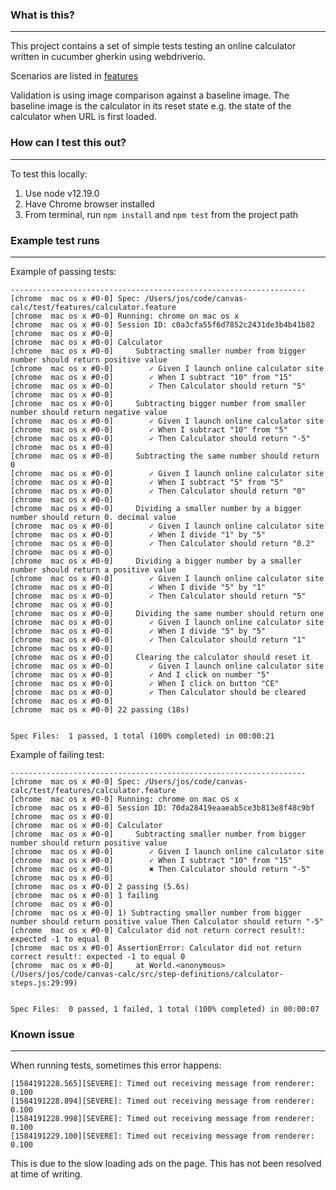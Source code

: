 ### What is this?
-----------------
This project contains a set of simple tests testing an online calculator written in cucumber gherkin using webdriverio. 

Scenarios are listed in [features](test/features/calculator.feature)

Validation is using image comparison against a baseline image. The baseline image is the calculator in its reset state e.g. the state of the calculator when URL is first loaded.

### How can I test this out?
-----------------------------
To test this locally:
1. Use node v12.19.0
2. Have Chrome browser installed
3. From terminal, run `npm install` and `npm test` from the project path

### Example test runs
----------------------
Example of passing tests:
```
------------------------------------------------------------------
[chrome  mac os x #0-0] Spec: /Users/jos/code/canvas-calc/test/features/calculator.feature
[chrome  mac os x #0-0] Running: chrome on mac os x
[chrome  mac os x #0-0] Session ID: c0a3cfa55f6d7852c2431de3b4b41b82
[chrome  mac os x #0-0]
[chrome  mac os x #0-0] Calculator
[chrome  mac os x #0-0]     Subtracting smaller number from bigger number should return positive value
[chrome  mac os x #0-0]        ✓ Given I launch online calculator site
[chrome  mac os x #0-0]        ✓ When I subtract "10" from "15"
[chrome  mac os x #0-0]        ✓ Then Calculator should return "5"
[chrome  mac os x #0-0]
[chrome  mac os x #0-0]     Subtracting bigger number from smaller number should return negative value
[chrome  mac os x #0-0]        ✓ Given I launch online calculator site
[chrome  mac os x #0-0]        ✓ When I subtract "10" from "5"
[chrome  mac os x #0-0]        ✓ Then Calculator should return "-5"
[chrome  mac os x #0-0]
[chrome  mac os x #0-0]     Subtracting the same number should return 0
[chrome  mac os x #0-0]        ✓ Given I launch online calculator site
[chrome  mac os x #0-0]        ✓ When I subtract "5" from "5"
[chrome  mac os x #0-0]        ✓ Then Calculator should return "0"
[chrome  mac os x #0-0]
[chrome  mac os x #0-0]     Dividing a smaller number by a bigger number should return 0. decimal value
[chrome  mac os x #0-0]        ✓ Given I launch online calculator site
[chrome  mac os x #0-0]        ✓ When I divide "1" by "5"
[chrome  mac os x #0-0]        ✓ Then Calculator should return "0.2"
[chrome  mac os x #0-0]
[chrome  mac os x #0-0]     Dividing a bigger number by a smaller number should return a positive value
[chrome  mac os x #0-0]        ✓ Given I launch online calculator site
[chrome  mac os x #0-0]        ✓ When I divide "5" by "1"
[chrome  mac os x #0-0]        ✓ Then Calculator should return "5"
[chrome  mac os x #0-0]
[chrome  mac os x #0-0]     Dividing the same number should return one
[chrome  mac os x #0-0]        ✓ Given I launch online calculator site
[chrome  mac os x #0-0]        ✓ When I divide "5" by "5"
[chrome  mac os x #0-0]        ✓ Then Calculator should return "1"
[chrome  mac os x #0-0]
[chrome  mac os x #0-0]     Clearing the calculator should reset it
[chrome  mac os x #0-0]        ✓ Given I launch online calculator site
[chrome  mac os x #0-0]        ✓ And I click on number "5"
[chrome  mac os x #0-0]        ✓ When I click on button "CE"
[chrome  mac os x #0-0]        ✓ Then Calculator should be cleared
[chrome  mac os x #0-0]
[chrome  mac os x #0-0] 22 passing (18s)


Spec Files:	 1 passed, 1 total (100% completed) in 00:00:21
```

Example of failing test:
```
------------------------------------------------------------------
[chrome  mac os x #0-0] Spec: /Users/jos/code/canvas-calc/test/features/calculator.feature
[chrome  mac os x #0-0] Running: chrome on mac os x
[chrome  mac os x #0-0] Session ID: 70da28419eaaeab5ce3b813e8f48c9bf
[chrome  mac os x #0-0]
[chrome  mac os x #0-0] Calculator
[chrome  mac os x #0-0]     Subtracting smaller number from bigger number should return positive value
[chrome  mac os x #0-0]        ✓ Given I launch online calculator site
[chrome  mac os x #0-0]        ✓ When I subtract "10" from "15"
[chrome  mac os x #0-0]        ✖ Then Calculator should return "-5"
[chrome  mac os x #0-0]
[chrome  mac os x #0-0] 2 passing (5.6s)
[chrome  mac os x #0-0] 1 failing
[chrome  mac os x #0-0]
[chrome  mac os x #0-0] 1) Subtracting smaller number from bigger number should return positive value Then Calculator should return "-5"
[chrome  mac os x #0-0] Calculator did not return correct result!: expected -1 to equal 0
[chrome  mac os x #0-0] AssertionError: Calculator did not return correct result!: expected -1 to equal 0
[chrome  mac os x #0-0]     at World.<anonymous> (/Users/jos/code/canvas-calc/src/step-definitions/calculator-steps.js:29:99)


Spec Files:	 0 passed, 1 failed, 1 total (100% completed) in 00:00:07
```

### Known issue
-----------------
When running tests, sometimes this error happens:
```
[1584191228.565][SEVERE]: Timed out receiving message from renderer: 0.100
[1584191228.894][SEVERE]: Timed out receiving message from renderer: 0.100
[1584191228.998][SEVERE]: Timed out receiving message from renderer: 0.100
[1584191229.100][SEVERE]: Timed out receiving message from renderer: 0.100
```

This is due to the slow loading ads on the page. This has not been resolved at time of writing.
